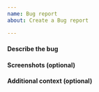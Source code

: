 ```yaml
---
name: Bug report
about: Create a Bug report

---
```


#### Describe the bug



#### Screenshots (optional)


#### Additional context (optional)
